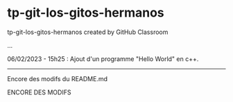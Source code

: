 # tp-git-los-gitos-hermanos
tp-git-los-gitos-hermanos created by GitHub Classroom

...

06/02/2023 - 15h25 : Ajout d'un programme "Hello World" en c++.

-----

Encore des modifs du README.md

ENCORE DES MODIFS
